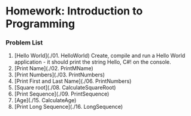 
Homework: Introduction to Programming
=====================================

### Problem List

1. [Hello World](./01. HelloWorld)
Create, compile and run a Hello World application - it should print the string Hello, C#! on the console.
1. [Print Name](./02. PrintMName)
1. [Print Numbers](./03. PrintNumbers)
1. [Print First and Last Name](./06. PrintNumbers)
1. [Square root](./08. CalculateSquareRoot)
1. [Print Sequence](./09. PrintSequence)
1. [Age](./15. CalculateAge)
1. [Print Long Sequence](./16. LongSequence)
